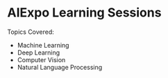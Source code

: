 # AIExpo Learning Sessions

Topics Covered:

- Machine Learning
- Deep Learning
- Computer Vision
- Natural Language Processing

